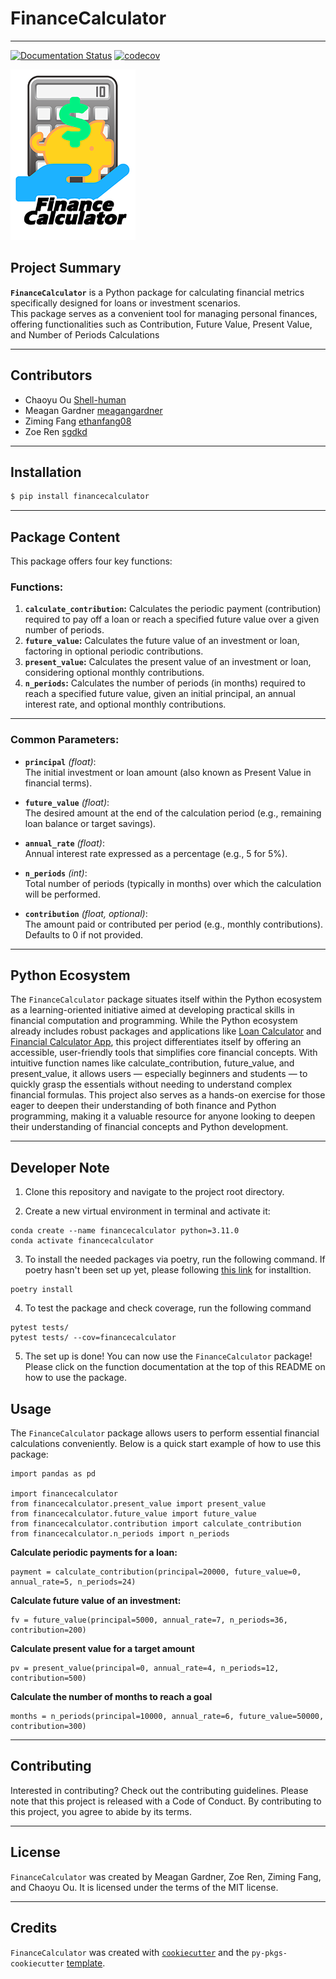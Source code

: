 # **FinanceCalculator**

------------------------------------------------------------------------
[![Documentation Status](https://readthedocs.org/projects/financecalculator/badge/?version=latest)](https://financecalculator.readthedocs.io/en/latest/?badge=latest)
[![codecov](https://codecov.io/gh/UBC-MDS/FinanceCalculator/graph/badge.svg?token=n9iRr2joRS)](https://codecov.io/gh/UBC-MDS/FinanceCalculator)

<img src="https://github.com/UBC-MDS/FinanceCalculator/blob/main/img/finance-calculator-200px.png?raw=true">

## Project Summary

**`FinanceCalculator`** is a Python package for calculating financial metrics specifically designed for loans or investment scenarios.\
This package serves as a convenient tool for managing personal finances, offering functionalities such as Contribution, Future Value, Present Value, and Number of Periods Calculations

------------------------------------------------------------------------

## Contributors

-   Chaoyu Ou [Shell-human](https://github.com/Shell-human)
-   Meagan Gardner [meagangardner](https://github.com/meagangardner)
-   Ziming Fang [ethanfang08](https://github.com/ethanfang08)
-   Zoe Ren [sgdkd](https://github.com/sgdkd)

------------------------------------------------------------------------

## Installation

``` bash
$ pip install financecalculator
```

------------------------------------------------------------------------

## Package Content

This package offers four key functions:

### **Functions:**

1.  **`calculate_contribution`:** Calculates the periodic payment (contribution) required to pay off a loan or reach a specified future value over a given number of periods.
2.  **`future_value`:** Calculates the future value of an investment or loan, factoring in optional periodic contributions.
3.  **`present_value`:** Calculates the present value of an investment or loan, considering optional monthly contributions.
4.  **`n_periods`:** Calculates the number of periods (in months) required to reach a specified future value, given an initial principal, an annual interest rate, and optional monthly contributions.

------------------------------------------------------------------------

### **Common Parameters:**

-   **`principal`** *(float)*:\
    The initial investment or loan amount (also known as Present Value in financial terms).

-   **`future_value`** *(float)*:\
    The desired amount at the end of the calculation period (e.g., remaining loan balance or target savings).

-   **`annual_rate`** *(float)*:\
    Annual interest rate expressed as a percentage (e.g., 5 for 5%).

-   **`n_periods`** *(int)*:\
    Total number of periods (typically in months) over which the calculation will be performed.

-   **`contribution`** *(float, optional)*:\
    The amount paid or contributed per period (e.g., monthly contributions). Defaults to 0 if not provided.

------------------------------------------------------------------------

## Python Ecosystem

The `FinanceCalculator` package situates itself within the Python ecosystem as a learning-oriented initiative aimed at developing practical skills in financial computation and programming. While the Python ecosystem already includes robust packages and applications like [Loan Calculator](https://github.com/yanomateus/loan-calculator) and [Financial Calculator App](https://github.com/dilumdesilva/Financial-Calculator-App), this project differentiates itself by offering an accessible, user-friendly tools that simplifies core financial concepts. With intuitive function names like calculate_contribution, future_value, and present_value, it allows users — especially beginners and students — to quickly grasp the essentials without needing to understand complex financial formulas. This project also serves as a hands-on exercise for those eager to deepen their understanding of both finance and Python programming, making it a valuable resource for anyone looking to deepen their understanding of financial concepts and Python development.

------------------------------------------------------------------------

## Developer Note
1. Clone this repository and navigate to the project root directory.

2. Create a new virtual environment in terminal and activate it:
```
conda create --name financecalculator python=3.11.0
conda activate financecalculator
```

3. To install the needed packages via poetry, run the following command. If poetry hasn't been set up yet, please following [this link](https://python-poetry.org/docs/) for installtion.
```
poetry install
```
4. To test the package and check coverage, run the following command
```
pytest tests/
pytest tests/ --cov=financecalculator
```
5. The set up is done! You can now use the `FinanceCalculator` package! Please click on the function documentation at the top of this README on how to use the package.


## Usage

The `FinanceCalculator` package allows users to perform essential financial calculations conveniently. Below is a quick start example of how to use this package:

```
import pandas as pd

import financecalculator
from financecalculator.present_value import present_value
from financecalculator.future_value import future_value
from financecalculator.contribution import calculate_contribution
from financecalculator.n_periods import n_periods
```

**Calculate periodic payments for a loan:**
```
payment = calculate_contribution(principal=20000, future_value=0, annual_rate=5, n_periods=24)
```

**Calculate future value of an investment:**
```
fv = future_value(principal=5000, annual_rate=7, n_periods=36, contribution=200)
```

**Calculate present value for a target amount**
```
pv = present_value(principal=0, annual_rate=4, n_periods=12, contribution=500)
```

**Calculate the number of months to reach a goal**
```
months = n_periods(principal=10000, annual_rate=6, future_value=50000, contribution=300)
```

------------------------------------------------------------------------

## Contributing

Interested in contributing? Check out the contributing guidelines. Please note that this project is released with a Code of Conduct. By contributing to this project, you agree to abide by its terms.

------------------------------------------------------------------------

## License

`FinanceCalculator` was created by Meagan Gardner, Zoe Ren, Ziming Fang, and Chaoyu Ou. It is licensed under the terms of the MIT license.

------------------------------------------------------------------------

## Credits

`FinanceCalculator` was created with [`cookiecutter`](https://cookiecutter.readthedocs.io/en/latest/) and the `py-pkgs-cookiecutter` [template](https://github.com/py-pkgs/py-pkgs-cookiecutter).
